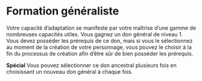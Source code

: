 # Formation généraliste

<p>Votre capacité d’adaptation se manifeste par votre maîtrise d’une gamme de nombreuses capacités utiles. Vous gagnez un don général de niveau 1. Vous devez posséder les prérequis de ce don, mais si vous le sélectionnez au moment de la création de votre personnage, vous pouvez le choisir à la fin du processus de création afin d’être sûr de bien posséder les prérequis.</p>
<p><strong>Spécial</strong> Vous pouvez sélectionner ce don ancestral plusieurs fois en choisissant un nouveau don général à chaque fois.</p>